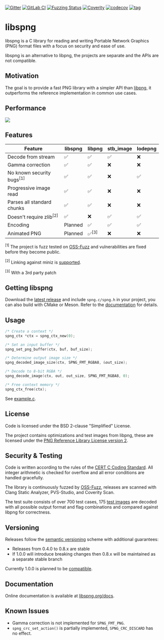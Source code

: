 [![Gitter](https://badges.gitter.im/libspng/community.svg)](https://gitter.im/libspng/community?utm_source=badge&utm_medium=badge&utm_campaign=pr-badge)
[![GitLab CI](https://gitlab.com/randy408/libspng-ci/badges/master/pipeline.svg)](https://gitlab.com/randy408/libspng-ci/pipelines/latest)
[![Fuzzing Status](https://oss-fuzz-build-logs.storage.googleapis.com/badges/libspng.svg)](https://oss-fuzz-build-logs.storage.googleapis.com/index.html#libspng)
[![Coverity](https://scan.coverity.com/projects/15336/badge.svg)](https://scan.coverity.com/projects/randy408-libspng)
[![codecov](https://codecov.io/gl/randy408/libspng/branch/master/graph/badge.svg)](https://codecov.io/gl/randy408/libspng)
[![tag](https://img.shields.io/github/tag-date/randy408/libspng.svg)](https://libspng.org/download.html)

# libspng

libspng is a C library for reading and writing Portable Network Graphics (PNG)
format files with a focus on security and ease of use.

libspng is an alternative to libpng, the projects are separate and the APIs are
not compatible.

## Motivation

The goal is to provide a fast PNG library with a simpler API than [libpng](https://github.com/glennrp/libpng/blob/libpng16/png.h),
it outperforms the reference implementation in common use cases.

## Performance

![](https://libspng.org/perfx86.png)

## Features

| Feature                              | libspng | libpng             | stb_image | lodepng |
|--------------------------------------|---------|--------------------|-----------|---------|
| Decode from stream                   | ✅      |  ✅               | ✅       | ❌      |
| Gamma correction                     | ✅      |  ✅               | ❌       | ❌      |
| No known security bugs<sup>[1]</sup> | ✅      |  ✅               | ❌       | ✅      |
| Progressive image read               | ✅      |  ✅               | ❌       | ❌      |
| Parses all standard chunks           | ✅      |  ✅               | ❌       | ❌      |
| Doesn't require zlib<sup>[2]</sup>   | ✅      |  ❌               | ✅       | ✅      |
| Encoding                             | Planned  |  ✅               | ✅       | ✅      |
| Animated PNG                         | Planned  |  ✅<sup>[3]</sup> | ❌       | ❌      |

<sup>[1]</sup> The project is fuzz tested on [OSS-Fuzz](https://github.com/google/oss-fuzz) and vulnerabilities are fixed before they become public.

<sup>[2]</sup> Linking against miniz is [supported](docs/build.md#miniz).

<sup>[3]</sup> With a 3rd party patch

## Getting libspng

Download the [latest release](https://libspng.org/download) and include `spng.c/spng.h` in your project,
you can also build with CMake or Meson. Refer to the [documentation](https://libspng.org/docs) for details.

## Usage

```c
/* Create a context */
spng_ctx *ctx = spng_ctx_new(0);

/* Set an input buffer */
spng_set_png_buffer(ctx, buf, buf_size);

/* Determine output image size */
spng_decoded_image_size(ctx, SPNG_FMT_RGBA8, &out_size);

/* Decode to 8-bit RGBA */
spng_decode_image(ctx, out, out_size, SPNG_FMT_RGBA8, 0);

/* Free context memory */
spng_ctx_free(ctx);
```

See [example.c](https://github.com/randy408/libspng/blob/v0.6.0/examples/example.c).

## License

Code is licensed under the BSD 2-clause "Simplified" License.

The project contains optimizations and test images from libpng, these are licensed under the
[PNG Reference Library License version 2](http://www.libpng.org/pub/png/src/libpng-LICENSE.txt).

## Security & Testing

Code is written according to the rules of the
[CERT C Coding Standard](https://wiki.sei.cmu.edu/confluence/display/c/SEI+CERT+C+Coding+Standard).
All integer arithmetic is checked for overflow and all error conditions are handled gracefully.

The library is continuously fuzzed by [OSS-Fuzz](https://github.com/google/oss-fuzz),
releases are scanned with Clang Static Analyzer, PVS-Studio, and Coverity Scan.

The test suite consists of over 700 test cases,
175 [test images](http://www.schaik.com/pngsuite/) are decoded with all possible
output format and flag combinations and compared against libpng for correctness.

## Versioning

Releases follow the [semantic versioning](https://semver.org/) scheme with additional guarantees:

* Releases from 0.4.0 to 0.8.x are stable
* If 1.0.0 will introduce breaking changes then 0.8.x will be maintained as a separate stable branch

Currently 1.0.0 is planned to be [compatible](https://github.com/randy408/libspng/issues/3).

## Documentation

Online documentation is available at [libspng.org/docs](https://libspng.org/docs).

## Known Issues

* Gamma correction is not implemented for `SPNG_FMT_PNG`.
* `spng_crc_set_action()` is partially implemented, `SPNG_CRC_DISCARD` has no effect.
